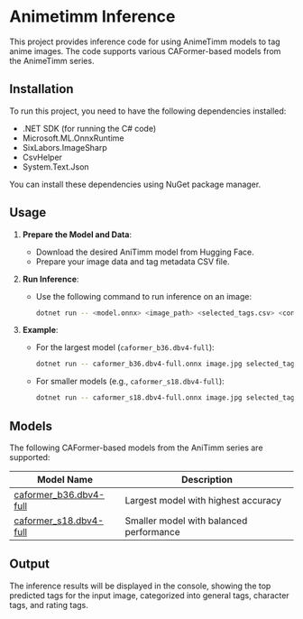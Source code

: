 # Animetimm Inference

This project provides inference code for using AnimeTimm models to tag anime images. The code supports various CAFormer-based models from the AnimeTimm series.

## Installation

To run this project, you need to have the following dependencies installed:

- .NET SDK (for running the C# code)
- Microsoft.ML.OnnxRuntime
- SixLabors.ImageSharp
- CsvHelper
- System.Text.Json

You can install these dependencies using NuGet package manager.

## Usage

1. **Prepare the Model and Data**:
   - Download the desired AniTimm model from Hugging Face.
   - Prepare your image data and tag metadata CSV file.

2. **Run Inference**:
   - Use the following command to run inference on an image:
     ```bash
     dotnet run -- <model.onnx> <image_path> <selected_tags.csv> <config.json>
     ```

3. **Example**:
   - For the largest model (`caformer_b36.dbv4-full`):
     ```bash
     dotnet run -- caformer_b36.dbv4-full.onnx image.jpg selected_tags.csv config.json
     ```

   - For smaller models (e.g., `caformer_s18.dbv4-full`):
     ```bash
     dotnet run -- caformer_s18.dbv4-full.onnx image.jpg selected_tags.csv config.json
     ```

## Models

The following CAFormer-based models from the AniTimm series are supported:

| Model Name                                  | Description                          |
|---------------------------------------------|--------------------------------------|
| [caformer_b36.dbv4-full](https://huggingface.co/animetimm/caformer_b36.dbv4-full) | Largest model with highest accuracy  |
| [caformer_s18.dbv4-full](https://huggingface.co/animetimm/caformer_s18.dbv4-full) | Smaller model with balanced performance |

## Output

The inference results will be displayed in the console, showing the top predicted tags for the input image, categorized into general tags, character tags, and rating tags.
